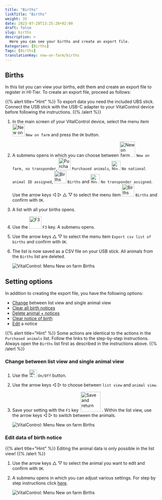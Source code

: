 ```yaml
---
title: "Births"
linkTitle: "Births"
weight: 35
date: 2023-07-28T13:25:28+02:00
draft: false
slug: births
description: >
  Here you can see your births and create an export file.
Kategorien: [Births]
Tags: [Births]
translationKey: new-on-farm/births
---
```

## Births

In this list you can view your births, edit them and create an export file to register in HI-Tier. To create an export file, proceed as follows:

{{% alert title="Hint" %}}
To export data you need the included UBS stick. Connect the USB stick with the USB-C adapter to your VitalControl device before following the instructions.
{{% /alert %}}

1. In the main screen of your VitalControl device, select the menu item <img src="/icons/main/new-on-farm.svg" width="40" align="bottom" alt="New on farm" /> `New on farm` and press the `OK` button.

2. A submenu opens in which you can choose between <img src="/icons/registration/new-on-farm-no-transponder.svg" width="50" align="bottom" alt="New on farm, no transponder" /> `New on farm, no transponder`, <img src="/icons/main/new-on-farm.svg" width="40" align="bottom" alt="Purchased animals" /> `Purchased animals`, <img src="/icons/registration/no-eartag-number.svg" width="30" align="bottom" alt="No national animal ID" /> `No national animal ID assigned`, <img src="/icons/main/births.svg" width="40" align="bottom" alt="Births" /> `Births` and <img src="/icons/registration/no-transponder.svg" width="30" align="bottom" alt="No transponder assigned" /> `No transponder assigned`. Use the arrow keys ◁ ▷ △ ▽ to select the menu item <img src="/icons/main/births.svg" width="40" align="bottom" alt="Births" /> `Births` and confirm with `OK`.

3. A list with all your births opens.

4. Use the <img src="/icons/exportGeburten.svg" width="40" align="bottom" alt="F3" /> `F3` key. A submenu opens.

5. Use the arrow keys △ ▽ to select the menu item `Export csv list of births` and confirm with `OK`.

6. The list is now saved as a CSV file on your USB stick. All animals from the `Births` list are deleted.

    ![VitalControl: Menu New on farm Births](../images/births.png "Births")

## Setting options

In addition to creating the export file, you have the following options:

- [Change](#change-between-list-view-and-single-animal-view) between list view and single animal view
- [Clear all birth notices](../purchased-animals/#clear-all-purchase-notices)
- [Delete animal + notices](../purchased-animals/#delete-animal--purchase-notice)
- [Clear notice of birth](../purchased-animals/#clear-notice-of-purchase)
- [Edit](#edit-data-of-birth-notice) a notice

{{% alert title="Hint" %}}
Some actions are identical to the actions in the `Purchased animals` list. Follow the links to the step-by-step instructions. Always open the `Births` list first as described in the instructions above.
{{% /alert %}}

### Change between list view and single animal view

1. Use the <img src="/icons/gear.svg" width="25" align="bottom" alt="Gear" /> `On/Off` button.

2. Use the arrow keys ◁ ▷ to choose between `list view` and `animal view`.

3. Save your setting with the `F1` key &nbsp;<img src="/icons/footer/save_exit.svg" width="65" align="bottom" alt="Save and return" />&nbsp;. Within the list view, use the arrow keys ◁ ▷ to switch between the animals.

    ![VitalControl: Menu New on farm Births](../images/change.png "Change between list view and single animal view")

### Edit data of birth notice

{{% alert title="Hint" %}}
Editing the animal data is only possible in the list view!
{{% /alert %}}

1. Use the arrow keys △ ▽ to select the animal you want to edit and confirm with `OK`.

2. A submenu opens in which you can adjust various settings. For step by step instructions click [here](/en/docs/new/calving/#register-a-calving).

    ![VitalControl: Menu New on farm Births](../images/edit2.png "Edit a birth notice")